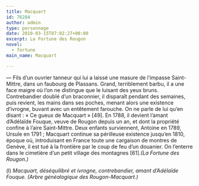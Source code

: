 ```yaml
---
title: Macquart
id: 76284
author: admin
type: personnage
date: 2010-03-15T07:02:27+00:00
excerpt: La Fortune des Rougon
novel:
  - fortune
main_name: Macquart

---
```

— Fils d’un ouvrier tanneur qui lui a laissé une masure de l’impasse Saint-Mittre, dans un faubourg de Plassans. Grand, terriblement barbu, il a une face maigre où l’on ne distingue que le luisant des yeux bruns. Contrebandier doublé d’un braconnier, il disparaît pendant des semaines, puis revient, les mains dans ses poches, menant alors une existence d’ivrogne, buvant avec un entêtement farouche. On ne parle de lui qu’en disant : « Ce gueux de Macquart » [49]. En 1788, il devient l’amant d’Adélaïde Fouque, veuve de Rougon depuis un an, et dont la propriété confine à l’aire Saint-Mittre. Deux enfants surviennent, Antoine en 1789, Ursule en 1791 ; Macquart continue sa périlleuse existence jusqu’en 1810, époque où, introduisant en France toute une cargaison de montres de Genève, il est tué à la frontière par le coup de feu d’un douanier. On l’enterre dans le cimetière d’un petit village des montagnes [61]._(La Fortune des Rougon.)_

(l) _Macquart, déséquilibré et ivrogne, contrebandier, amant d’Adélaïde Fouque. (Arbre généalogique des Rougon-Macquart.)_